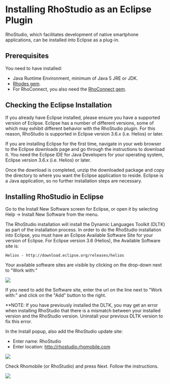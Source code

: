 Installing RhoStudio as an Eclipse Plugin
==============

RhoStudio, which facilitates development of native smartphone applications, can be installed into Eclipse as a plug-in.

Prerequisites
----------------
You need to have installed:

* Java Runtime Environment, minimum of Java 5 JRE or JDK.
* [Rhodes gem](install#installing-rhodes-from-the-command-line).
* For RhoConnect, you also need the [RhoConnect gem](../rhoconnect/install#installing-rhoconnect-from-the-command-line).

Checking the Eclipse Installation
----------------

If you already have Eclipse installed, please ensure you have a supported version of Eclipse. Eclipse has a number of different versions, some of which may exhibit different behavior with the RhoStudio plugin. For this reason, RhoStudio is supported in Eclipse version 3.6.x (i.e. Helios) or later.

If you are installing Eclipse for the first time, navigate in your web browser to the Eclipse downloads page and go through the instructions to download it. You need the Eclipse IDE for Java Developers for your operating system, Eclipse version 3.6.x (i.e. Helios) or later.

Once the download is completed, unzip the downloaded package and copy the directory to where you want the Eclipse application to reside. Eclipse is a Java application, so no further installation steps are necessary.

Installing RhoStudio in Eclipse
------------------

Go to the Install New Software screen for Eclipse, or open it by selecting Help -> Install New Software from the menu.

The RhoStudio installation will install the Dynamic Languages Toolkit (DLTK) as part of the installation process. In order to do the RhoStudio installation into Eclipse, you must have an Eclipse Available Software Site for your version of Eclipse.  For Eclipse version 3.6 (Helios), the Available Software site is:

    Helios - http://download.eclipse.org/releases/helios

Your available software sites are visible by clicking on the drop-down next to "Work with:"

<img src="https://s3.amazonaws.com/docs.tau-technologies.com/images/rhostudio-tutorial-image24.png"/>

If you need to add the Software site, enter the url on the line next to "Work with:" and click on the "Add" button to the right.

**NOTE: If you have previously installed the DLTK, you may get an error when installing RhoStudio that there is a mismatch between your installed version and the RhoStudio version. Uninstall your previous DLTK version to fix this error.

In the Install popup, also add the RhoStudio update site:

* Enter name: RhoStudio
* Enter location: http://rhostudio.rhomobile.com

<img src="https://s3.amazonaws.com/docs.tau-technologies.com/images/rhostudio-tutorial-image17.png"/>

Check Rhomobile (or RhoStudio) and press Next. Follow the instructions.

<img src="https://s3.amazonaws.com/docs.tau-technologies.com/images/rhostudio-tutorial-image14.png"/>
